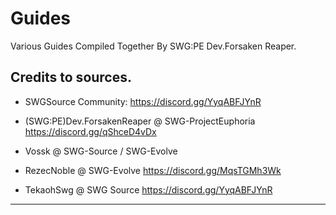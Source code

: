 # Guides
 Various Guides Compiled Together By SWG:PE Dev.Forsaken Reaper.
 
 Credits to sources.
 ---------------------------------
 
 - SWGSource Community: 
   https://discord.gg/YyqABFJYnR
 
 - (SWG:PE)Dev.ForsakenReaper @ SWG-ProjectEuphoria
    https://discord.gg/qShceD4vDx
	
 - Vossk @ SWG-Source / SWG-Evolve
 
 
 - RezecNoble @ SWG-Evolve
   https://discord.gg/MqsTGMh3Wk
 
 - TekaohSwg @ SWG Source
   https://discord.gg/YyqABFJYnR
 
 ---------------------------------